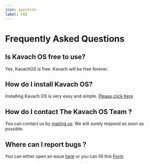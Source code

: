 ```yaml
---
icon: question
label: FAQ
---
```


# Frequently Asked Questions

## Is Kavach OS free to use?

Yes, KavachOS is free. Kavach will be free forever.

## How do I install Kavach OS?

Installing Kavach OS is very easy and simple. [Please click here](guides/installing-kavach.md) 

## How do I contact The Kavach OS Team ?

You can contact us by [mailing us](mailto:mail@kavach.org.in). We will surely respond as soon as possible.

## Where can I report bugs ?

You can either open an issue [here](https://github.com/Project-K-Official/kavach-iso/issues) or you can fill this [Form](https://forms.gle/if3mRBubdK9LqUaW6)

